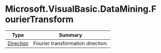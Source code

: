﻿
# Microsoft.VisualBasic.DataMining.FourierTransform

|Type|Summary|
|----|-------|
|<a href="#" onClick="load('/docs/Microsoft.VisualBasic.DataMining.FourierTransform/Direction.md')">Direction</a>|Fourier transformation direction.|

